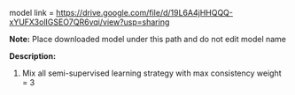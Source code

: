 model link = https://drive.google.com/file/d/19L6A4jHHQQQ-xYUFX3olIGSEO7QR6vqi/view?usp=sharing

**Note:** Place downloaded model under this path and do not edit model name

**Description:** 
1. Mix all semi-supervised learning strategy with max consistency weight = 3
